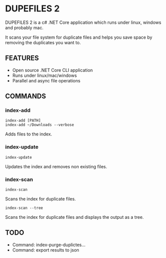 # DUPEFILES 2

DUPEFILES 2 is a c# .NET Core application which runs under linux, windows and probably mac. 

It scans your file system for duplicate files and helps you save space by removing the duplicates you want to.

## FEATURES

- Open source .NET Core CLI application
- Runs under linux/mac/windows
- Parallel and async file operations

## COMMANDS

### index-add

    index-add [PATH]
    index-add ~/Downloads --verbose

Adds files to the index.

### index-update

    index-update

Updates the index and removes non existing files.

### index-scan

    index-scan

Scans the index for duplicate files.

    index-scan --tree

Scans the index for duplicate files and displays the output as a tree.

## TODO

- Command: index-purge-duplictes...
- Command: export results to json